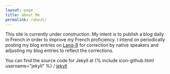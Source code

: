 ```yaml
---
layout: page
title: about Me
permalink: /about/
---
```


This site is currently under construction.  My intent is to publish a blog daily
in French in order to improve my French proficiency.  I intend on periodically
posting my blog entries on [Lang-8](http://lang-8.com/) for correction by native
speakers and adjusting my blog entries to reflect the corrections.  

  
You can find the source code for Jekyll at
{% include icon-github.html username="jekyll" %} /
[jekyll](https://github.com/jekyll/jekyll)
